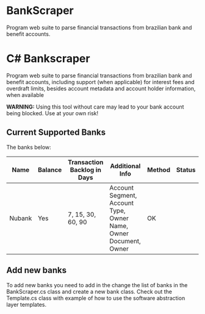 # BankScraper
Program web suite to parse financial transactions from brazilian bank and benefit accounts.


# C# Bankscraper 

Program web suite to parse financial transactions from brazilian bank and benefit accounts, including support (when applicable) for interest fees and overdraft limits, besides account metadata and account holder information, when available

**WARNING:** Using this tool without care may lead to your bank account being blocked. Use at your own risk!

## Current Supported Banks

The banks below:


| Name                                                                                                                                                                                          | Balance | Transaction Backlog in Days           | Additional Info                                                                                       | Method                               | Status |
| ---                                                                                                                                                                                           | ---     | ---                                   | ---                                                                                                   | ---                                  | ---    |
| Nubank  | Yes     | 7, 15, 30, 60, 90                     | Account Segment, Account Type, Owner Name, Owner Document, Owner          | OK     |




## Add new banks

To add new banks you need to add in the change the list of banks in the BankScraper.cs class and create a new bank class. 
Check out the Template.cs class with example of how to use the software abstraction layer templates.

